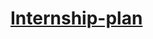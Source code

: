 # [Internship-plan](https://docs.google.com/document/d/1gzpHXqkP-LCn4Pxb34YRCpF6KP-UIM6_nqBGviDNs00/edit)
